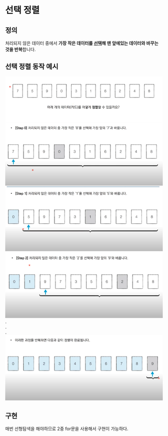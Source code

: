 # 선택 정렬

## 정의

처리되지 않은 데이터 중에서 <b>가장 작은 데이터를 <u>선택</u>해 맨 앞에있는 데이터와 바꾸는 것을 반복</b>합니다.<br>

## 선택 정렬 동작 예시

<img src='../sort1.png'>
<img src='./select-sort1.PNG'>
<img src='./select-sort2.PNG'>
<img src='./select-sort3.PNG'>
.<br>
.<br>
.<br>
<img src='./select-sort4.PNG'>
<br>

## 구현

매번 선형탐색을 해야하므로 2중 for문을 사용해서 구현이 가능하다.
